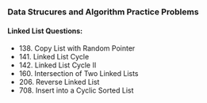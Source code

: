 <h3>Data Strucures and Algorithm Practice Problems</h3>

<h4> Linked List Questions:</h4>
<ul>
  <li> 138. Copy List with Random Pointer </li>
  <li> 141. Linked List Cycle </li>
  <li>142. Linked List Cycle II</li>
  <li>160. Intersection of Two Linked Lists</li>
  <li>206. Reverse Linked List</li>
  <li>708. Insert into a Cyclic Sorted List</li>
</ul>
  
